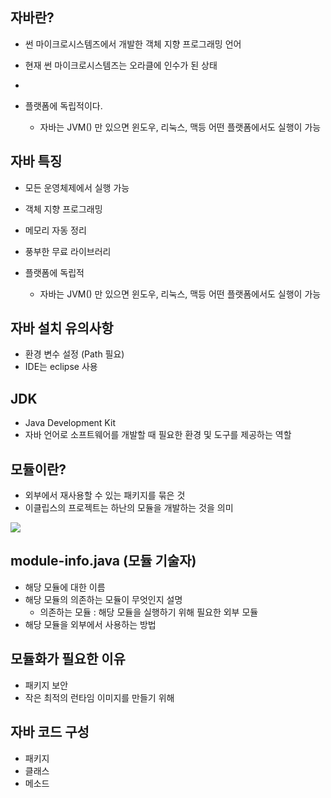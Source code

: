 ## 자바란?

- 썬 마이크로시스템즈에서 개발한 객체 지향 프로그래밍 언어

- 현재 썬 마이크로시스템즈는 오라클에 인수가 된 상태

- 

- 플랫폼에 독립적이다.
  
  - 자바는 JVM() 만 있으면 윈도우, 리눅스, 맥등 어떤 플랫폼에서도 실행이 가능

## 자바 특징

- 모든 운영체제에서 실행 가능

- 객체 지향 프로그래밍

- 메모리 자동 정리

- 풍부한 무료 라이브러리

- 플랫폼에 독립적
  
  - 자바는 JVM() 만 있으면 윈도우, 리눅스, 맥등 어떤 플랫폼에서도 실행이 가능

## 자바 설치 유의사항

- 환경 변수 설정 (Path 필요)
- IDE는 eclipse 사용

## JDK

- Java Development Kit
- 자바 언어로 소프트웨어를 개발할 때 필요한 환경 및 도구를 제공하는 역할

## 모듈이란?

- 외부에서 재사용할 수 있는 패키지를 묶은 것
- 이클립스의 프로젝트는 하난의 모듈을 개발하는 것을 의미



![](C:\Users\USER-PC\AppData\Roaming\marktext\images\2022-02-08-20-17-17-image.png)

## module-info.java (모듈 기술자)

- 해당 모듈에 대한 이름
- 해당 모듈의 의존하는 모듈이 무엇인지 설명
  - 의존하는 모듈 : 해당 모듈을 실행하기 위해 필요한 외부 모듈
- 해당 모듈을 외부에서 사용하는 방법

## 모듈화가 필요한 이유

- 패키지 보안
- 작은 최적의 런타임 이미지를 만들기 위해

## 자바 코드 구성

- 패키지
- 클래스
- 메소드

